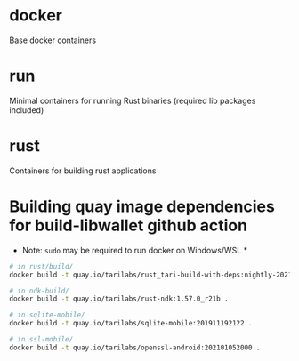 # docker

Base docker containers

# run

Minimal containers for running Rust binaries (required lib packages included)

# rust

Containers for building rust applications

# Building quay image dependencies for build-libwallet github action

- Note: `sudo` may be required to run docker on Windows/WSL \*

```bash
# in rust/build/
docker build -t quay.io/tarilabs/rust_tari-build-with-deps:nightly-2021-09-18 .

# in ndk-build/
docker build -t quay.io/tarilabs/rust-ndk:1.57.0_r21b .

# in sqlite-mobile/
docker build -t quay.io/tarilabs/sqlite-mobile:201911192122 .

# in ssl-mobile/
docker build -t quay.io/tarilabs/openssl-android:202101052000 .
```
